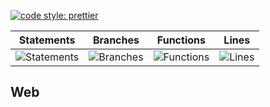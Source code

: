 [![code style: prettier](https://img.shields.io/badge/code_style-prettier-ff69b4.svg?style=flat-square)](https://github.com/prettier/prettier)

| Statements                                    | Branches                                  | Functions                                   | Lines                               |
| --------------------------------------------- | ----------------------------------------- | ------------------------------------------- | ----------------------------------- |
| ![Statements](https://img.shields.io/badge/Coverage-28.97%25-red.svg 'Make me better!') | ![Branches](https://img.shields.io/badge/Coverage-19.51%25-red.svg 'Make me better!') | ![Functions](https://img.shields.io/badge/Coverage-14.66%25-red.svg 'Make me better!') | ![Lines](https://img.shields.io/badge/Coverage-29.26%25-red.svg 'Make me better!') |

## Web
